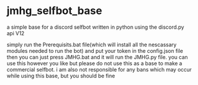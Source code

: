 # jmhg_selfbot_base
a simple base for a discord selfbot written in python using the discord.py api V12

simply run the Prerequisits.bat file(which will install all the nescassary modules needed to run the bot) and put your token in the config.json file
then you can just press JMHG.bat and it will run the JMHG.py file.
you can use this however you like but please do not use this as a base to make a commercial selfbot.
i am also not responsible for any bans which may occur while using this base, but you should be fine
